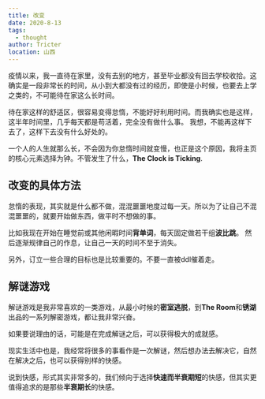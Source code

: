 ```yaml
---
title: 改变
date: 2020-8-13
tags: 
  - thought
author: Tricter
location: 山西
---
```


疫情以来，我一直待在家里，没有去别的地方，甚至毕业都没有回去学校收拾。这确实是一段非常长的时间，从小到大都没有过的经历，即使是小时候，也要去上学之类的，不可能待在家这么长时间。

待在家这样的舒适区，很容易变得怠惰，不能好好利用时间。而我确实也是这样，这半年时间里，几乎每天都是苟活着，完全没有做什么事。
我想，不能再这样下去了，这样下去没有什么好处的。

一个人的人生就那么长，不会因为你怠惰时间就变慢，也正是这个原因，我将主页的核心元素选择为钟。不管发生了什么，**The Clock is Ticking**.

## 改变的具体方法

怠惰的表现，其实就是什么都不做，混混噩噩地度过每一天。所以为了让自己不混混噩噩的，就要开始做东西，做平时不想做的事。

比如我现在开始在睡觉前或其他闲暇时间**背单词**，每天固定做若干组**波比跳**。
然后逐渐规律自己的作息，让自己一天的时间不至于消失。

另外，订立一些合理的目标也是比较重要的。不要一直被ddl催着走。

## 解谜游戏

解谜游戏是我非常喜欢的一类游戏，从最小时候的**密室逃脱**，到**The Room**和**锈湖**出品的一系列解密游戏，都让我非常兴奋。

如果要说理由的话，可能是在完成解谜之后，可以获得极大的成就感。

现实生活中也是，我经常将很多的事看作是一次解谜，然后想办法去解决它，自然在解决之后，也可以获得别样的快感。

说到快感，形式其实非常多的，我们倾向于选择**快速而半衰期短**的快感，但其实更值得追求的是那些**半衰期长**的快感。